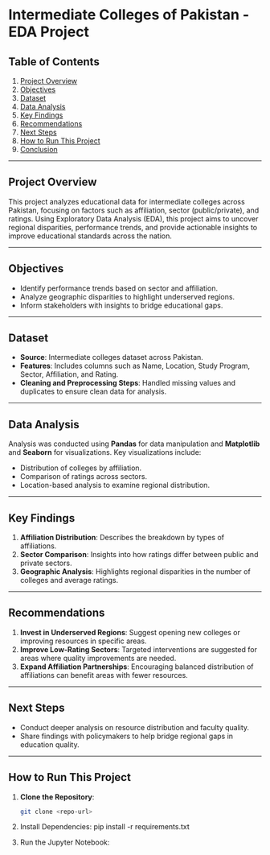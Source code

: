 # Intermediate Colleges of Pakistan - EDA Project

## Table of Contents
1. [Project Overview](#project-overview)
2. [Objectives](#objectives)
3. [Dataset](#dataset)
4. [Data Analysis](#data-analysis)
5. [Key Findings](#key-findings)
6. [Recommendations](#recommendations)
7. [Next Steps](#next-steps)
8. [How to Run This Project](#how-to-run-this-project)
9. [Conclusion](#conclusion)

---

## Project Overview
This project analyzes educational data for intermediate colleges across Pakistan, focusing on factors such as affiliation, sector (public/private), and ratings. Using Exploratory Data Analysis (EDA), this project aims to uncover regional disparities, performance trends, and provide actionable insights to improve educational standards across the nation.

---

## Objectives
- Identify performance trends based on sector and affiliation.
- Analyze geographic disparities to highlight underserved regions.
- Inform stakeholders with insights to bridge educational gaps.

---

## Dataset
- **Source**: Intermediate colleges dataset across Pakistan.
- **Features**: Includes columns such as Name, Location, Study Program, Sector, Affiliation, and Rating.
- **Cleaning and Preprocessing Steps**: Handled missing values and duplicates to ensure clean data for analysis.

---

## Data Analysis
Analysis was conducted using **Pandas** for data manipulation and **Matplotlib** and **Seaborn** for visualizations. Key visualizations include:
- Distribution of colleges by affiliation.
- Comparison of ratings across sectors.
- Location-based analysis to examine regional distribution.

---

## Key Findings
1. **Affiliation Distribution**: Describes the breakdown by types of affiliations.
2. **Sector Comparison**: Insights into how ratings differ between public and private sectors.
3. **Geographic Analysis**: Highlights regional disparities in the number of colleges and average ratings.

---

## Recommendations
1. **Invest in Underserved Regions**: Suggest opening new colleges or improving resources in specific areas.
2. **Improve Low-Rating Sectors**: Targeted interventions are suggested for areas where quality improvements are needed.
3. **Expand Affiliation Partnerships**: Encouraging balanced distribution of affiliations can benefit areas with fewer resources.

---

## Next Steps
- Conduct deeper analysis on resource distribution and faculty quality.
- Share findings with policymakers to help bridge regional gaps in education quality.

---

## How to Run This Project

1. **Clone the Repository**:
   ```bash
   git clone <repo-url>

2. Install Dependencies:
pip install -r requirements.txt

3. Run the Jupyter Notebook:
